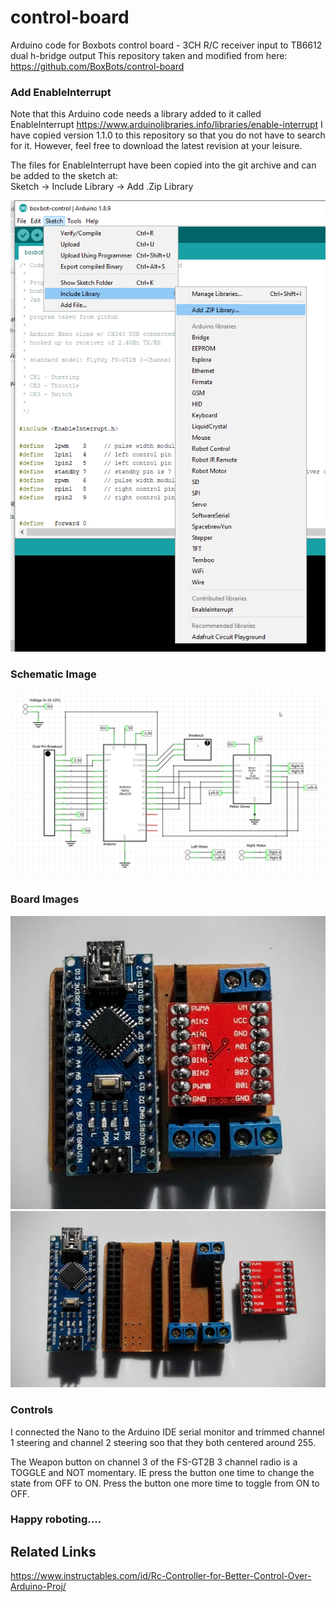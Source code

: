 # control-board
Arduino code for Boxbots control board - 3CH R/C receiver input to TB6612 dual h-bridge output
This repository taken and modified from here:  https://github.com/BoxBots/control-board

### Add EnableInterrupt
Note that this Arduino code needs a library added to it called EnableInterrupt
https://www.arduinolibraries.info/libraries/enable-interrupt
I have copied version 1.1.0 to this repository so that you do not have to search for it.  However, feel free to download the latest revision at your leisure.  

The files for EnableInterrupt have been copied into the git archive and can be added to the sketch at:  
Sketch -> Include Library -> Add .Zip Library  

![alt text][AddLibrary]

### Schematic Image
![alt text][schematic]

### Board Images
![alt text][hardware1]
![alt text][hardware2]

### Controls
I connected the Nano to the Arduino IDE serial monitor and trimmed channel 1 steering and channel 2 steering soo that they both centered around 255.  

The Weapon button on channel 3 of the FS-GT2B 3 channel radio is a TOGGLE and NOT momentary.  IE press the button one time to change the state from OFF to ON.  Press the button one more time to toggle from ON to OFF.  

### Happy roboting....


## Related Links
https://www.instructables.com/id/Rc-Controller-for-Better-Control-Over-Arduino-Proj/


[AddLibrary]:/Images/LibraryAddImage.png "Add Library Image"
[schematic]:/Images/control_board_sch_v1.jpg "Schematic"
[hardware1]:/Images/IMG_20160724_100326.jpg "Hardware Image"
[hardware2]:/Images/IMG_20160724_100359.jpg "Hardware Image"